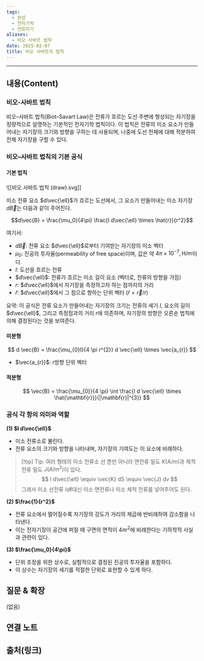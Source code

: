 ```yaml
---
tags:
  - 완성
  - 전자기학
  - 전류자기
aliases:
  - 비오 사바르 법칙
date: 2025-02-07
title: 비오 사바트의 법칙
---
```


---

## 내용(Content)

### 비오-사바트 법칙

비오–사바트 법칙(Biot–Savart Law)은 전류가 흐르는 도선 주변에 형성되는 자기장을 정량적으로 설명하는 기본적인 전자기학 법칙이다. 이 법칙은 전류의 미소 요소가 만들어내는 자기장의 크기와 방향을 구하는 데 사용되며, 나중에 도선 전체에 대해 적분하여 전체 자기장을 구할 수 있다.

### 비오–사바트 법칙의 기본 공식

#### 기본 법칙

![[비오 사바트 법칙 (draw).svg]]

미소 전류 요소 $d\vec{\ell}$가 흐르는 도선에서, 그 요소가 만들어내는 미소 자기장 $d\vec{B}$는 다음과 같이 주어진다.

$$d\vec{B} = \frac{\mu_0}{4\pi} \frac{I d\vec{\ell} \times \hat{r}}{r^2}$$

여기서:

- $d\vec{B}$: 전류 요소 $d\vec{\ell}$로부터 기여받는 자기장의 미소 벡터
- $\mu_0$: 진공의 투자율(permeability of free space)이며, 값은 약 $4\pi \times 10^{-7} , \text{H/m}$이다.
- $I$: 도선을 흐르는 전류
- $d\vec{\ell}$: 전류가 흐르는 미소 길이 요소 (벡터로, 전류의 방향을 가짐)
- $r$: $d\vec{\ell}$에서 자기장을 측정하고자 하는 점까지의 거리
- $\hat{r}$: $d\vec{\ell}$에서 그 점으로 향하는 단위 벡터 ($\hat{r} = \vec{r} / r$)

요약: 이 공식은 전류 요소가 만들어내는 자기장의 크기는 전류의 세기 $I$, 요소의 길이 $d\vec{\ell}$, 그리고 측정점과의 거리 $r$에 의존하며, 자기장의 방향은 오른손 법칙에 의해 결정된다는 것을 보여준다.

#### 미분형

$$
d \vec{B} = \frac{\mu_{0}I}{4 \pi r^{2}} d \vec{\ell} \times  \vec{a_{r}}
$$

- $\vec{a_{r}}$: r방향 단위 벡터


#### 적분형

$$
\vec{B} = \frac{\mu_{0}}{4 \pi} \int \frac{I d \vec{\ell} \times  \hat{\mathbf{r}}}{|\mathbf{r}|^{3}}
$$


### 공식 각 항의 의미와 역할

**(1) $I d\vec{\ell}$**

- 미소 전류소로 불린다.
- 전류 요소의 크기와 방향을 나타내며, 자기장의 기여도는 이 요소에 비례하다.

>[!tip] Tip: 여러 형태의 미소 전류소
>선 뿐만 아니라 면전류 밀도 $K$(A/m)과 체적 전류 밀도 $J(A/m^{2})$이 있다.
> $$
> I d\vec{\ell} \equiv \vec{K} dS \equiv \vec{J} dv
>$$
>그래서 미소 선전류 $I d \ell$대신 미소 면전류나 미소 체적 전류를 넣어주어도 된다.

**(2) $\frac{1}{r^2}$**
- 전류 요소에서 멀어질수록 자기장의 강도가 거리의 제곱에 반비례하여 감소함을 나타낸다.
- 이는 전자기장이 공간에 퍼질 때 구면의 면적이 $4\pi r^2$에 비례한다는 기하학적 사실과 관련이 있다. 

**(3) $\frac{\mu_0}{4\pi}$**
- 단위 조정을 위한 상수로, 실험적으로 결정된 진공의 투자율을 포함하다.
- 이 상수는 자기장의 세기를 적절한 단위로 표현할 수 있게 하다.

## 질문 & 확장

(없음)

## 연결 노트

## 출처(링크)





